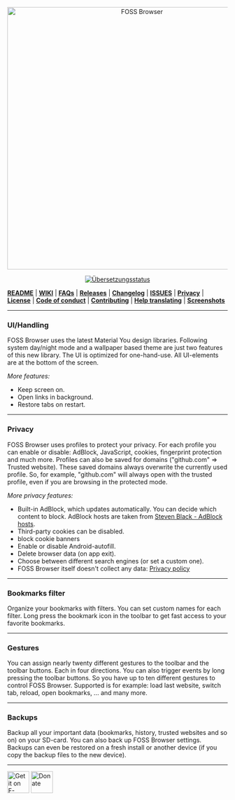 <p align="center">
<img src="https://codeberg.org/Gaukler_Faun/FOSS_Browser/raw/branch/master/fastlane/metadata/android/en-US/images/featuresGraphic.png" alt="FOSS Browser" width="600"/>
</p>

<p align="center">
<a href="https://translate.codeberg.org/engage/foss-browser/">
<img src="https://translate.codeberg.org/widgets/foss-browser/-/strings/287x66-white.png" alt="Übersetzungsstatus" />
</a></p>

__[README](https://codeberg.org/Gaukler_Faun/FOSS_Browser/src/branch/master/README.md)__ | __[WIKI](https://codeberg.org/Gaukler_Faun/FOSS_Browser/wiki)__ | __[FAQs](https://codeberg.org/Gaukler_Faun/FOSS_Browser/src/branch/master/FAQs.md)__ | __[Releases](https://codeberg.org/Gaukler_Faun/FOSS_Browser/releases)__ | __[Changelog](https://codeberg.org/Gaukler_Faun/FOSS_Browser/src/branch/master/CHANGELOG.md)__ | __[ISSUES](https://codeberg.org/Gaukler_Faun/FOSS_Browser/issues)__ | __[Privacy](https://codeberg.org/Gaukler_Faun/FOSS_Browser/src/branch/master/PRIVACY.md)__ | __[License](https://codeberg.org/Gaukler_Faun/FOSS_Browser/src/branch/master/LICENSE.md)__ | __[Code of conduct](https://codeberg.org/Gaukler_Faun/FOSS_Browser/src/branch/master/CODE_OF_CONDUCT.md)__ | __[Contributing](https://codeberg.org/Gaukler_Faun/FOSS_Browser/src/branch/master/CONTRIBUTING.md)__ | __[Help translating](https://translate.codeberg.org/projects/foss-browser/)__ | __[Screenshots](https://codeberg.org/Gaukler_Faun/FOSS_Browser/src/branch/master/SCREENSHOTS.md)__

----
### UI/Handling

FOSS Browser uses the latest Material You design libraries. Following system day/night mode and a wallpaper based theme are just two features of this new library. The UI is optimized for one-hand-use. All UI-elements are at the bottom of the screen.


_More features:_

- Keep screen on.
- Open links in background.
- Restore tabs on restart.

----
### Privacy

FOSS Browser uses profiles to protect your privacy. For each profile you can enable or disable: AdBlock, JavaScript, cookies, fingerprint protection and much more. Profiles can also be saved for domains ("github.com" ⇒ Trusted website). These saved domains always overwrite the currently used profile. So, for example, "github.com" will always open with the trusted profile, even if you are browsing in the protected mode.

_More privacy features:_

- Built-in AdBlock, which updates automatically. You can decide which content to block. AdBlock hosts are taken from [Steven Black - AdBlock hosts](https://github.com/StevenBlack/hosts).
- Third-party cookies can be disabled.
- block cookie banners
- Enable or disable Android-autofill.
- Delete browser data (on app exit).
- Choose between different search engines (or set a custom one).
- FOSS Browser itself doesn't collect any data: [Privacy policy](https://codeberg.org/Gaukler_Faun/FOSS_Browser/src/branch/master/PRIVACY.md)

----
### Bookmarks filter

Organize your bookmarks with filters. You can set custom names for each filter. Long press the bookmark icon in the toolbar to get fast access to your favorite bookmarks.

----
### Gestures

You can assign nearly twenty different gestures to the toolbar and the toolbar buttons. Each in four directions. You can also trigger events by long pressing the toolbar buttons. So you have up to ten different gestures to control FOSS Browser. Supported is for example: load last website, switch tab, reload, open bookmarks, ... and many more.

----
### Backups

Backup all your important data (bookmarks, history, trusted websites and so on) on your SD-card. You can also back up FOSS Browser settings. Backups can even be restored on a fresh install or another device (if you copy the backup files to the new device).

----

[<img src="https://f-droid.org/badge/get-it-on.png" alt="Get it on F-Droid" height="50"/>](https://f-droid.org/packages/de.baumann.browser/)
[<img src="https://www.paypalobjects.com/de_DE/DE/i/btn/btn_donateCC_LG.gif" alt="Donate" height="50"/>](https://www.paypal.com/cgi-bin/webscr?cmd=_s-xclick&hosted_button_id=NP6TGYDYP9SHY)